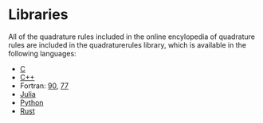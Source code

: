 # Libraries

All of the quadrature rules included in the online encylopedia of quadrature rules are included in the quadraturerules library, which is available in the following languages:

* [C](libraries/c.md)
* [C++](libraries/cpp.md)
* Fortran: [90](libraries/fortran90.md), [77](libraries/fortran77.md)
* [Julia](libraries/julia.md)
* [Python](libraries/python.md)
* [Rust](libraries/rust.md)
